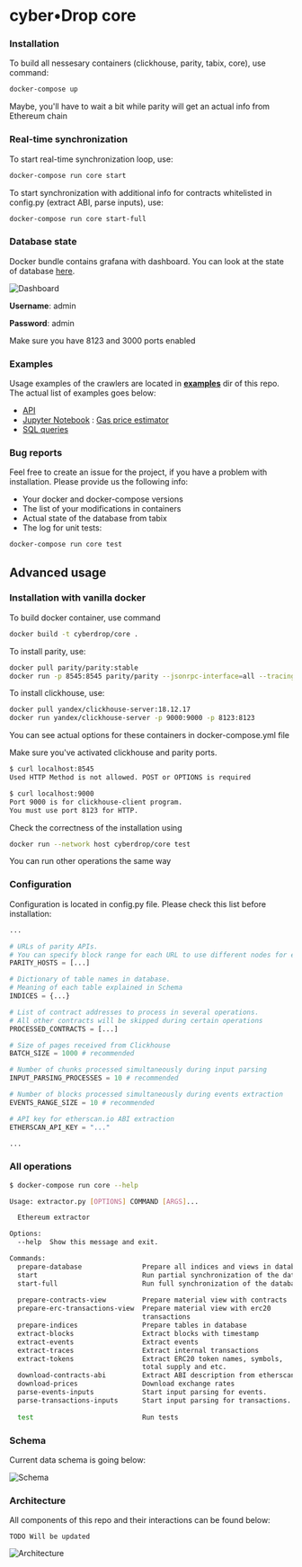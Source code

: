 # cyber•Drop core

### Installation

To build all nessesary containers (clickhouse, parity, tabix, core), use command:
```bash
docker-compose up
```

Maybe, you'll have to wait a bit while parity will get an actual info from Ethereum chain


### Real-time synchronization

To start real-time synchronization loop, use:
```bash
docker-compose run core start
```

To start synchronization with additional info for contracts whitelisted in config.py (extract ABI, parse inputs), use:
```bash
docker-compose run core start-full
```

### Database state

Docker bundle contains grafana with dashboard. You can look at the state of database [here](http://localhost:3000/dashboard/db/cyberdrop).

![Dashboard](./images/dashboard.png)

**Username**: admin

**Password**: admin

Make sure you have 8123 and 3000 ports enabled

### Examples

Usage examples of the crawlers are located in [**examples**](https://gitlab.com/cyberdrop/core/blob/docker_compose/examples) dir of this repo. The actual list of examples goes below:
- [API]()
- [Jupyter Notebook](https://gitlab.com/cyberdrop/core/blob/docker_compose/examples/jupyter_notebook) : [Gas price estimator](https://gitlab.com/cyberdrop/core/blob/docker_compose/examples/gas_price_estimation)
- [SQL queries]()  

### Bug reports

Feel free to create an issue for the project, if you have a problem with installation. 
Please provide us the following info:
- Your docker and docker-compose versions
- The list of your modifications in containers
- Actual state of the database from tabix
- The log for unit tests:
```bash
docker-compose run core test
```

## Advanced usage

### Installation with vanilla docker

To build docker container, use command

```bash
docker build -t cyberdrop/core .
```

To install parity, use:

```bash
docker pull parity/parity:stable
docker run -p 8545:8545 parity/parity --jsonrpc-interface=all --tracing=on
```

To install clickhouse, use:

```bash
docker pull yandex/clickhouse-server:18.12.17
docker run yandex/clickhouse-server -p 9000:9000 -p 8123:8123 
```

You can see actual options for these containers in docker-compose.yml file

Make sure you've activated clickhouse and parity ports. 

```bash
$ curl localhost:8545
Used HTTP Method is not allowed. POST or OPTIONS is required

$ curl localhost:9000
Port 9000 is for clickhouse-client program.
You must use port 8123 for HTTP.
```

Check the correctness of the installation using

```bash
docker run --network host cyberdrop/core test
```

You can run other operations the same way

### Configuration

Configuration is located in config.py file. Please check this list before installation:

```python
...

# URLs of parity APIs.
# You can specify block range for each URL to use different nodes for each request
PARITY_HOSTS = [...]

# Dictionary of table names in database.
# Meaning of each table explained in Schema
INDICES = {...}

# List of contract addresses to process in several operations.
# All other contracts will be skipped during certain operations
PROCESSED_CONTRACTS = [...]

# Size of pages received from Clickhouse
BATCH_SIZE = 1000 # recommended

# Number of chunks processed simultaneously during input parsing
INPUT_PARSING_PROCESSES = 10 # recommended

# Number of blocks processed simultaneously during events extraction
EVENTS_RANGE_SIZE = 10 # recommended

# API key for etherscan.io ABI extraction
ETHERSCAN_API_KEY = "..."

...
```

### All operations
```bash
$ docker-compose run core --help

Usage: extractor.py [OPTIONS] COMMAND [ARGS]...

  Ethereum extractor

Options:
  --help  Show this message and exit.

Commands:
  prepare-database               Prepare all indices and views in database
  start                          Run partial synchronization of the database.
  start-full                     Run full synchronization of the database
  
  prepare-contracts-view         Prepare material view with contracts
  prepare-erc-transactions-view  Prepare material view with erc20
                                 transactions
  prepare-indices                Prepare tables in database
  extract-blocks                 Extract blocks with timestamp
  extract-events                 Extract events
  extract-traces                 Extract internal transactions
  extract-tokens                 Extract ERC20 token names, symbols, 
                                 total supply and etc.
  download-contracts-abi         Extract ABI description from etherscan.io
  download-prices                Download exchange rates
  parse-events-inputs            Start input parsing for events.
  parse-transactions-inputs      Start input parsing for transactions.
  
  test                           Run tests
```

### Schema

Current data schema is going below:

![Schema](./images/schema.png)

### Architecture

All components of this repo and their interactions can be found below:

```
TODO Will be updated
```

![Architecture](./images/core.png)
